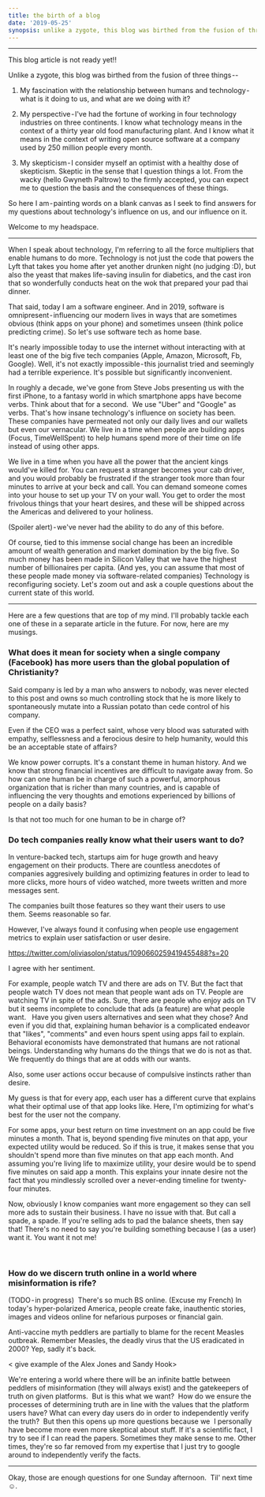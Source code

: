 ```yaml
---
title: the birth of a blog
date: '2019-05-25'
synopsis: unlike a zygote, this blog was birthed from the fusion of three things...
---
```


---

This blog article is not ready yet!!

Unlike a zygote, this blog was birthed from the fusion of three things --

1. My fascination with the relationship between humans and technology - what is it doing to us, and what are we doing with it?
 
2. My perspective - I've had the fortune of working in four technology industries on three continents. I know what technology means in the context of a thirty year old food manufacturing plant. And I know what it means in the context of writing open source software at a company used by 250 million people every month. 

3. My skepticism - I consider myself an optimist with a healthy dose of skepticism. Skeptic in the sense that I question things a lot. From the wacky (hello Gwyneth Paltrow) to the firmly accepted, you can expect me to question the basis and the consequences of these things. 



So here I am - painting words on a blank canvas as I seek to find answers for my questions about technology's influence on us, and our influence on it. 

Welcome to my headspace.

---

When I speak about technology, I'm referring to all the force multipliers that enable humans to do more. Technology is not just the code that powers the Lyft that takes you home after yet another drunken night (no judging :D), but also the yeast that makes life-saving insulin for diabetics, and the cast iron that so wonderfully conducts heat on the wok that prepared your pad thai dinner. 

That said, today I am a software engineer. And in 2019, software is omnipresent - influencing our modern lives in ways that are sometimes obvious (think apps on your phone) and sometimes unseen (think police predicting crime). So let's use software tech as home base. 

It's nearly impossible today to use the internet without interacting with at least one of the big five tech companies (Apple, Amazon, Microsoft, Fb, Google). Well, it's not exactly impossible - this journalist tried and seemingly had a terrible experience. It's possible but significantly inconvenient. 

In roughly a decade, we've gone from Steve Jobs presenting us with the first iPhone, to a fantasy world in which smartphone apps have become verbs. Think about that for a second. 
We use "Uber" and "Google" as verbs. That's how insane technology's influence on society has been. These companies have permeated not only our daily lives and our wallets but even our vernacular. We live in a time when people are building apps (Focus, TimeWellSpent) to help humans spend more of their time on life instead of using other apps. 

We live in a time when you have all the power that the ancient kings would've killed for. You can request a stranger becomes your cab driver, and you would probably be frustrated if the stranger took more than four minutes to arrive at your beck and call. You can demand someone comes into your house to set up your TV on your wall. You get to order the most frivolous things that your heart desires, and these will be shipped across the Americas and delivered to your holiness. 

(Spoiler alert) - we've never had the ability to do any of this before. 

Of course, tied to this immense social change has been an incredible amount of wealth generation and market domination by the big five. So much money has been made in Silicon Valley that we have the highest number of billionaires per capita. (And yes, you can assume that most of these people made money via software-related companies)
Technology is reconfiguring society. Let's zoom out and ask a couple questions about the current state of this world.




---

Here are a few questions that are top of my mind. I'll probably tackle each one of these in a separate article in the future. For now, here are my musings. 

### What does it mean for society when a single company (Facebook) has more users than the global population of Christianity? 
Said company is led by a man who answers to nobody, was never elected to this post and owns so much controlling stock that he is more likely to spontaneously mutate into a Russian potato than cede control of his company. 

Even if the CEO was a perfect saint, whose very blood was saturated with empathy, selflessness and a ferocious desire to help humanity, would this be an acceptable state of affairs?

We know power corrupts. It's a constant theme in human history. And we know that strong financial incentives are difficult to navigate away from. So how can one human be in charge of such a powerful, amorphous organization that is richer than many countries, and is capable of influencing the very thoughts and emotions experienced by billions of people on a daily basis?

Is that not too much for one human to be in charge of? 

### Do tech companies really know what their users want to do?
In venture-backed tech, startups aim for huge growth and heavy engagement on their products. There are countless anecdotes of companies aggresively building and optimizing features in order to lead to more clicks, more hours of video watched, more tweets written and more messages sent. 

The companies built those features so they want their users to use them. Seems reasonable so far. 

However, I've always found it confusing when people use engagement metrics to explain user satisfaction or user desire. 

<!-- <blockquote class="twitter-tweet"><p lang="en" dir="ltr">The tech industry&#39;s conflation of &quot;want&quot; with &quot;are more likely to click on&quot; is the root of so many of its problems <a href="https://t.co/SghroVMoq8">https://t.co/SghroVMoq8</a></p>&mdash; Olivia Solon (@oliviasolon) <a href="https://twitter.com/oliviasolon/status/1090660259419455488?ref_src=twsrc%5Etfw">January 30, 2019</a></blockquote> -->

<!-- https://twitter.com/oliviasolon/status/1090660259419455488?ref_src=twsrc%5Etfw%7Ctwcamp%5Etweetembed%7Ctwterm%5E1090660259419455488&ref_url=https%3A%2F%2Fpublish.twitter.com%2F%3Fquery%3Dhttps%253A%252F%252Ftwitter.com%252Foliviasolon%252Fstatus%252F1090660259419455488%26widget%3DTweet -->

https://twitter.com/oliviasolon/status/1090660259419455488?s=20


I agree with her sentiment.

For example, people watch TV and there are ads on TV. But the fact that people watch TV does not mean that people want ads on TV. People are watching TV in spite of the ads. Sure, there are people who enjoy ads on TV but it seems incomplete to conclude that ads (a feature) are what people want.
 
Have you given users alternatives and seen what they chose? And even if you did that, explaining human behavior is a complicated endeavor that "likes", "comments" and even hours spent using apps fail to explain. Behavioral economists have demonstrated that humans are not rational beings. Understanding why humans do the things that we do is not as that. We frequently do things that are at odds with our wants. 

Also, some user actions occur because of compulsive instincts rather than desire. 

My guess is that for every app, each user has a different curve that explains what their optimal use of that app looks like. Here, I'm optimizing for what's best for the user not the company. 

For some apps, your best return on time investment on an app could be five minutes a month. That is, beyond spending five minutes on that app, your expected utility would be reduced. So if this is true, it makes sense that you shouldn't spend more than five minutes on that app each month. And assuming you're living life to maximize utility, your desire would be to spend five minutes on said app a month. This explains your innate desire not the fact that you mindlessly scrolled over a never-ending timeline for twenty-four minutes. 

Now, obviously I know companies want more engagement so they can sell more ads to sustain their business. I have no issue with that. But call a spade, a spade. If you're selling ads to pad the balance sheets, then say that! There's no need to say you're building something because I (as a user) want it. You want it not me! 

 
### How do we discern truth online in a world where misinformation is rife?
(TODO - in progress) 
There's so much BS online.
(Excuse my French)
In today's hyper-polarized America, people create fake, inauthentic stories, images and videos online for nefarious purposes or financial gain.

Anti-vaccine myth peddlers are partially to blame for the recent Measles outbreak. Remember Measles, the deadly virus that the US eradicated in 2000? Yep, sadly it's back. 

< give example of the Alex Jones and Sandy Hook> 

We're entering a world where there will be an infinite battle between peddlers of misinformation (they will always exist) and the gatekeepers of truth on given platforms. 
But is this what we want? 
How do we ensure the processes of determining truth are in line with the values that the platform users have?
What can every day users do in order to independently verify the truth? 
But then this opens up more questions because we 
I personally have become more even more skeptical about stuff. If it's a scientific fact, I try to see if I can read the papers. Sometimes they make sense to me. Other times, they're so far removed from my expertise that I just try to google around to independently verify the facts. 


---

Okay, those are enough questions for one Sunday afternoon. 
Til' next time ☺️.